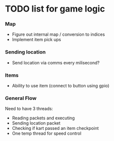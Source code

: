 # TODO list for game logic

### Map
 - Figure out internal map / conversion to indices
 - Implement item pick ups

### Sending location
 - Send location via comms every milisecond?

### Items
 - Ability to use item (connect to button using gpio)

### General Flow
Need to have 3 threads:
- Reading packets and executing
- Sending location packet
- Checking if kart passed an item checkpoint
- One temp thread for speed control

